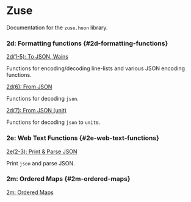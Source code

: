 # Zuse

Documentation for the `zuse.hoon` library.

### 2d: Formatting functions {#2d-formatting-functions}

[2d(1-5): To JSON, Wains](2d_1-5.md)

Functions for encoding/decoding line-lists and various JSON encoding functions.

[2d(6): From JSON](2d_6.md)

Functions for decoding `json`.

[2d(7): From JSON (unit)](2d_7.md)

Functions for decoding `json` to `unit`s.

### 2e: Web Text Functions {#2e-web-text-functions}

[2e(2-3): Print & Parse JSON](2e_2-3.md)

Print `json` and parse JSON.

### 2m: Ordered Maps {#2m-ordered-maps}

[2m: Ordered Maps](2m.md)
